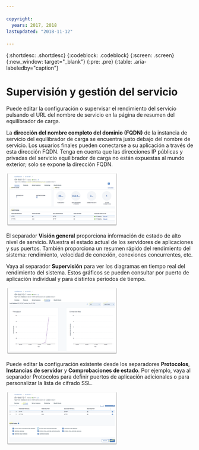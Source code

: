 ```yaml
---

copyright:
  years: 2017, 2018
lastupdated: "2018-11-12"

---
```


{:shortdesc: .shortdesc}
{:codeblock: .codeblock}
{:screen: .screen}
{:new_window: target="_blank"}
{:pre: .pre}
{:table: .aria-labeledby="caption"}

# Supervisión y gestión del servicio
Puede editar la configuración o supervisar el rendimiento del servicio pulsando el URL del nombre de servicio en la página de resumen del equilibrador de carga. 

La **dirección del nombre completo del dominio (FQDN)** de la instancia de servicio del equilibrador de carga se encuentra justo debajo del nombre de servicio. Los usuarios finales pueden conectarse a su aplicación a través de esta dirección FQDN. Tenga en cuenta que las direcciones IP públicas y privadas del servicio equilibrador de carga no están expuestas al mundo exterior; solo se expone la dirección FQDN. 

<img src="images/fqdn-address.png" alt="dibujo" style="width: 300px;"/>

El separador **Visión general** proporciona información de estado de alto nivel de servicio. Muestra el estado actual de los servidores de aplicaciones y sus puertos. También proporciona un resumen rápido del rendimiento del sistema: rendimiento, velocidad de conexión, conexiones concurrentes, etc. 

Vaya al separador **Supervisión** para ver los diagramas en tiempo real del rendimiento del sistema. Estos gráficos se pueden consultar por puerto de aplicación individual y para distintos periodos de tiempo. 

<img src="images/monitor-lb.png" alt="dibujo" style="width: 300px;"/>

Puede editar la configuración existente desde los separadores **Protocolos**, **Instancias de servidor** y **Comprobaciones de estado**. Por ejemplo, vaya al separador Protocolos para definir puertos de aplicación adicionales o para personalizar la lista de cifrado SSL. 

<img src="images/protocols-monitor.png" alt="dibujo" style="width: 300px;"/>
